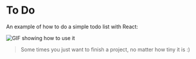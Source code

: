 # To Do

An example of how to do a simple todo list with React:

![GIF showing how to use it](./todo-list.gif)

> Some times you just want to finish a project, no matter how tiny it is :)
